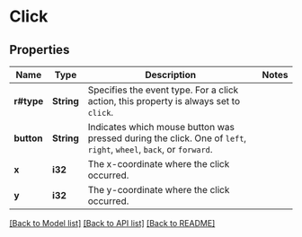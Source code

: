# Click

## Properties

Name | Type | Description | Notes
------------ | ------------- | ------------- | -------------
**r#type** | **String** | Specifies the event type. For a click action, this property is  always set to `click`.  | 
**button** | **String** | Indicates which mouse button was pressed during the click. One of `left`, `right`, `wheel`, `back`, or `forward`.  | 
**x** | **i32** | The x-coordinate where the click occurred.  | 
**y** | **i32** | The y-coordinate where the click occurred.  | 

[[Back to Model list]](../README.md#documentation-for-models) [[Back to API list]](../README.md#documentation-for-api-endpoints) [[Back to README]](../README.md)


